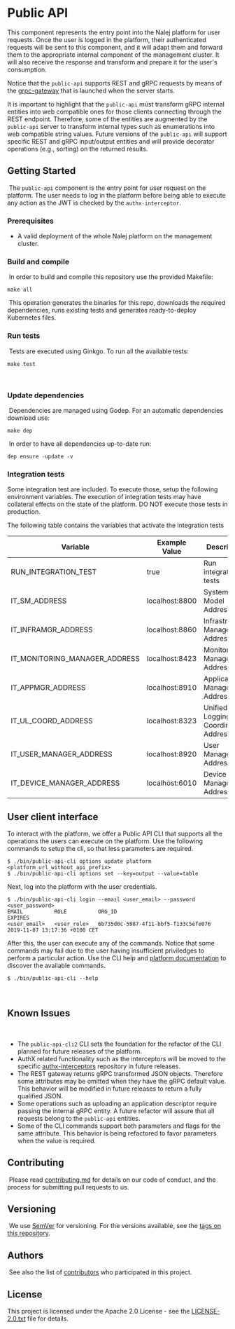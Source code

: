 # Public API

This component represents the entry point into the Nalej platform for user requests. Once the user is logged in the platform, their authenticated requests will be sent to this component, and it will adapt them and forward them to the appropriate internal component of the management cluster. It will also receive the response and transform and prepare it for the user's consumption.

Notice that the `public-api` supports REST and gRPC requests by means of the [grpc-gateway](https://github.com/grpc-ecosystem/grpc-gateway) that is launched when the server starts.

It is important to highlight that the `public-api` must transform gRPC internal entities into web compatible ones for
those clients connecting through the REST endpoint. Therefore, some of the entities are augmented by the `public-api`
server to transform internal types such as enumerations into web compatible string values. Future versions of the
`public-api` will support specific REST and gRPC input/output entities and will provide decorator operations (e.g., sorting)
on the returned results.
​
## Getting Started
​
The `public-api` component is the entry point for user request on the platform. The user needs to log in
the platform before being able to execute any action as the JWT is checked by the `authx-interceptor`.
​
### Prerequisites

* A valid deployment of the whole Nalej platform on the management cluster.
​​
### Build and compile
​
In order to build and compile this repository use the provided Makefile:
​
```
make all
```
​
This operation generates the binaries for this repo, downloads the required dependencies, runs existing tests and generates ready-to-deploy Kubernetes files.
​
### Run tests
​
Tests are executed using Ginkgo. To run all the available tests:
​
```
make test
```
​
### Update dependencies
​
Dependencies are managed using Godep. For an automatic dependencies download use:
​
```
make dep
```
​
In order to have all dependencies up-to-date run:
​
```
dep ensure -update -v
```

### Integration tests

Some integration test are included. To execute those, setup the following environment variables. The execution of
integration tests may have collateral effects on the state of the platform. DO NOT execute those tests in production.

The following table contains the variables that activate the integration tests

| Variable  | Example Value | Description |
| ------------- | ------------- |------------- |
| RUN_INTEGRATION_TEST  | true | Run integration tests |
| IT_SM_ADDRESS  | localhost:8800 | System Model Address |
| IT_INFRAMGR_ADDRESS  | localhost:8860 | Infrastructure Manager Address |
| IT_MONITORING_MANAGER_ADDRESS  | localhost:8423 | Monitoring Manager Address |
| IT_APPMGR_ADDRESS  | localhost:8910 | Applications Manager Address |
| IT_UL_COORD_ADDRESS | localhost:8323 | Unified Logging Coordinator Address
| IT_USER_MANAGER_ADDRESS  | localhost:8920 | User Manager Address |
| IT_DEVICE_MANAGER_ADDRESS | localhost:6010 | Device Manager Address |

## User client interface

To interact with the platform, we offer a Public API CLI that supports all the operations the users can
execute on the platform. Use the following commands to setup the cli, so that less parameters are required.

```
$ ./bin/public-api-cli options update platform <platform_url_without_api_prefix>
$ ./bin/public-api-cli options set --key=output --value=table
```

Next, log into the platform with the user credentials.

```
$ ./bin/public-api-cli login --email <user_email> --password <user_password>
EMAIL          ROLE          ORG_ID                                 EXPIRES
<user_email>   <user_role>   6b735d0c-5987-4f11-bbf5-f133c5efe076   2019-11-07 13:17:36 +0100 CET
```

After this, the user can execute any of the commands. Notice that some commands may fail due to the user
having insufficient priviledges to perform a particular action. Use the CLI help and [platform documentation](https://nalej.gitbook.io) to discover the available commands.

```
$ ./bin/public-api-cli --help
```
​
## Known Issues
​
* The `public-api-cli2` CLI sets the foundation for the refactor of the CLI planned for future releases of the platform.
* AuthX related functionality such as the interceptors will be moved to the specific [authx-interceptors](https://github.com/nalej/authx-interceptors) repository in future releases.
* The REST gateway returns gRPC transformed JSON objects. Therefore some attributes may be omitted when they have the gRPC default value. This behavior
will be modified in future releases to return a fully qualified JSON.
* Some operations such as uploading an application descriptor require passing the internal gRPC entity. A future refactor will assure that all requests
belong to the `public-api` entities.
* Some of the CLI commands support both parameters and flags for the same attribute. This behavior is being refactored to favor parameters when the value
is required.
​
## Contributing
​
Please read [contributing.md](contributing.md) for details on our code of conduct, and the process for submitting pull requests to us.
​
## Versioning
​
We use [SemVer](http://semver.org/) for versioning. For the versions available, see the [tags on this repository](https://github.com/public-api/tags). 
​
## Authors
​
See also the list of [contributors](https://github.com/nalej/public-api/contributors) who participated in this project.
​
## License
This project is licensed under the Apache 2.0 License - see the [LICENSE-2.0.txt](LICENSE-2.0.txt) file for details.

